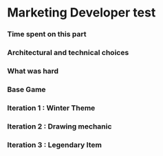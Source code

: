 # Marketing Developer test

###  Time spent on this part

###  Architectural and technical choices

### What was hard

### Base Game


### Iteration 1 : Winter Theme
### Iteration 2 : Drawing mechanic
### Iteration 3 : Legendary Item

